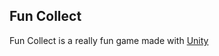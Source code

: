 Fun Collect
-----------

Fun Collect is a really fun game made with [Unity](http://unity3d.com/learn/tutorials/projects/roll-ball-tutorial)

